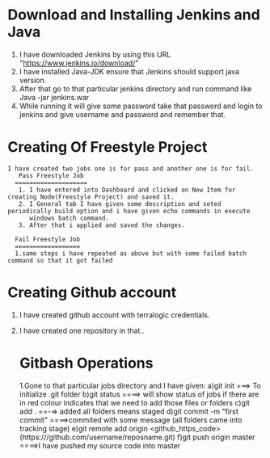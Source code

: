 Download and Installing Jenkins and Java
========================================
   1. I have downloaded Jenkins by using this URL "https://www.jenkins.io/download/"
   2. I have installed Java-JDK ensure that Jenkins should support java version.
   3. After that go to that particular jenkins directory and run command like Java -jar jenkins.war
   4. While running it will give some password take that password and login to jenkins and give username and password and remember that.

 Creating Of Freestyle Project
==============================
    I have created two jobs one is for pass and another one is for fail.
       Pass Freestyle Job
      ====================
       1. I have entered into Dashboard and clicked on New Item for creating Node(Freestyle Project) and saved it.
       2. I General tab I have given some description and seted periodically build option and i have given echo commands in execute 
          windows batch command.
       3. After that i applied and saved the changes.
       
      Fail Freestyle Job
      ==================
      1.same steps i have repeated as above but with some failed batch command so that it got failed

 Creating Github account
 ======================
 1. I have created github account with terralogic credentials.
 2. I have created one repository in that..

     Gitbash Operations
    =====================
    1.Gone to that particular jobs directory and I have given:
            a)git init ===> To initialize .git folder
            b)git status ====> will show status of jobs if there are in red colour indicates that we need to add those files or folders
            c)git add . ==-=> added all folders means staged
            d)git commit -m "first commit" ====>commited with some message (all folders came into tracking stage)
            e)git remote add origin <github_https_code>(https://<token>/github.com/username/reposname.git)
            f)git push origin master ====>I have pushed my source code into master
    
          
